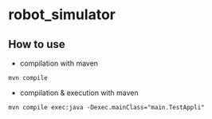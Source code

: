 # robot_simulator

## How to use 

+ compilation with maven
```
mvn compile 
```
+ compilation & execution with maven
```
mvn compile exec:java -Dexec.mainClass="main.TestAppli"
```
